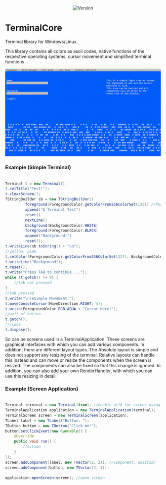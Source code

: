 <div align="center">
<br/>
  <p>
    <img src="https://img.shields.io/static/v1?label=Version&message=Beta-1.4&color=12c970&logoColor=white" alt="Version" />
	<br>
	</p>
  </p>
</div>

# TerminalCore
Terminal library for Windows/Linux.

This library contains all colors as ascii codes, native functions of the respective operating systems, cursor movement and simplified terminal functions.

![Sample app](https://github.com/APICodeYT/TerminalCore/blob/main/ressource-assets/2022-02-17-13-19-42.gif)



### Example (Simple Terminal)
```java

Terminal t = new Terminal();
t.setTitle("Test!");
t.clearScreen();
TStringBuilder sb = new TStringBuilder()
        .foreground(ForegroundColor.getColorFrom256ColorSet(135)) //Purple
        .append("A Terminal Test")
        .reset()
        .nextLine()
        .background(BackgroundColor.WHITE)
        .foreground(ForegroundColor.BLACK)
        .append("Background!")
        .reset();
t.writeLine(sb.toString() + "\n");
//yellow, pink
t.setColor(ForegroundColor.getColorFrom256ColorSet(227), BackgroundColor.getColorFrom256ColorSet(161));
t.writeLine("Background");
t.reset();
t.write("Press TAB to continue ...");
while (t.getch() != 9) {
    //tab not pressed
}
//tab pressed
t.write("\n\nSimple Movement:");
t.moveConsoleCursor(MoveDirection.RIGHT, 4);
t.write(ForegroundColor.RGB_AQUA + "Cursor Here!");
//wait of button
t.getch();
//close
t.dispose();

```

So can be screens used in a TerminalApplication. These screens are graphical interfaces with which you can add various components.
In addition, there are different layout types. The Absolute layout is simple and does not support any resizing of the terminal.
 Relative layouts can handle this instead and can move or resize the components when the screen is resized. The components can also be fixed so that this change is ignored.
In addition, you can also add your own RenderHandler, with which you can use this resizing in detail.


### Example (Screen Application)
```java

Terminal terminal = new Terminal(true); //enable utf8 for screen using  <= IMPORTENT!
TerminalApplication application = new TerminalApplication(terminal);
TerminalScreen screen = new TerminalScreen(application);
TLabel label = new TLabel("Button: ");
TButton button = new TButton("Click me!");
button.setClickEvent(new Runnable() {
    @Override
    public void run() {
        //action
    }
}); 
screen.addComponent(label, new TVector(2, 2)); //component, position
screen.addComponent(button, new TVector(2, 3));
        
application.openScreen(screen); //open screen
```






